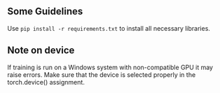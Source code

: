 ## Some Guidelines

Use ```pip install -r requirements.txt``` to install all necessary libraries.

## Note on device
If training is run on a Windows system with non-compatible GPU it may raise errors. Make sure that the device is selected properly in the torch.device() assignment.


